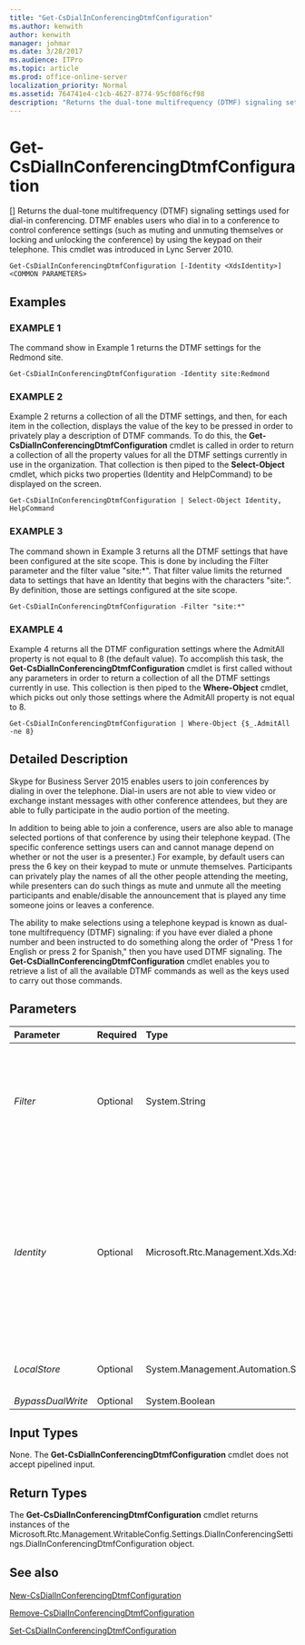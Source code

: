 ```yaml
---
title: "Get-CsDialInConferencingDtmfConfiguration"
ms.author: kenwith
author: kenwith
manager: johmar
ms.date: 3/28/2017
ms.audience: ITPro
ms.topic: article
ms.prod: office-online-server
localization_priority: Normal
ms.assetid: 764741e4-c1cb-4627-8774-95cf08f6cf98
description: "Returns the dual-tone multifrequency (DTMF) signaling settings used for dial-in conferencing. DTMF enables users who dial in to a conference to control conference settings (such as muting and unmuting themselves or locking and unlocking the conference) by using the keypad on their telephone. This cmdlet was introduced in Lync Server 2010."
---
```


# Get-CsDialInConferencingDtmfConfiguration
[]
Returns the dual-tone multifrequency (DTMF) signaling settings used for dial-in conferencing. DTMF enables users who dial in to a conference to control conference settings (such as muting and unmuting themselves or locking and unlocking the conference) by using the keypad on their telephone. This cmdlet was introduced in Lync Server 2010.
  
```
Get-CsDialInConferencingDtmfConfiguration [-Identity <XdsIdentity>] <COMMON PARAMETERS>

```

## Examples

### EXAMPLE 1

The command show in Example 1 returns the DTMF settings for the Redmond site. 
  
```
Get-CsDialInConferencingDtmfConfiguration -Identity site:Redmond
```

### EXAMPLE 2

Example 2 returns a collection of all the DTMF settings, and then, for each item in the collection, displays the value of the key to be pressed in order to privately play a description of DTMF commands. To do this, the **Get-CsDialInConferencingDtmfConfiguration** cmdlet is called in order to return a collection of all the property values for all the DTMF settings currently in use in the organization. That collection is then piped to the **Select-Object** cmdlet, which picks two properties (Identity and HelpCommand) to be displayed on the screen.
  
```
Get-CsDialInConferencingDtmfConfiguration | Select-Object Identity, HelpCommand
```

### EXAMPLE 3

The command shown in Example 3 returns all the DTMF settings that have been configured at the site scope. This is done by including the Filter parameter and the filter value "site:\*". That filter value limits the returned data to settings that have an Identity that begins with the characters "site:". By definition, those are settings configured at the site scope.
  
```
Get-CsDialInConferencingDtmfConfiguration -Filter "site:*"
```

### EXAMPLE 4

Example 4 returns all the DTMF configuration settings where the AdmitAll property is not equal to 8 (the default value). To accomplish this task, the **Get-CsDialInConferencingDtmfConfiguration** cmdlet is first called without any parameters in order to return a collection of all the DTMF settings currently in use. This collection is then piped to the **Where-Object** cmdlet, which picks out only those settings where the AdmitAll property is not equal to 8.
  
```
Get-CsDialInConferencingDtmfConfiguration | Where-Object {$_.AdmitAll -ne 8}
```

## Detailed Description

Skype for Business Server 2015 enables users to join conferences by dialing in over the telephone. Dial-in users are not able to view video or exchange instant messages with other conference attendees, but they are able to fully participate in the audio portion of the meeting.
  
In addition to being able to join a conference, users are also able to manage selected portions of that conference by using their telephone keypad. (The specific conference settings users can and cannot manage depend on whether or not the user is a presenter.) For example, by default users can press the 6 key on their keypad to mute or unmute themselves. Participants can privately play the names of all the other people attending the meeting, while presenters can do such things as mute and unmute all the meeting participants and enable/disable the announcement that is played any time someone joins or leaves a conference.
  
The ability to make selections using a telephone keypad is known as dual-tone multifrequency (DTMF) signaling: if you have ever dialed a phone number and been instructed to do something along the order of "Press 1 for English or press 2 for Spanish," then you have used DTMF signaling. The **Get-CsDialInConferencingDtmfConfiguration** cmdlet enables you to retrieve a list of all the available DTMF commands as well as the keys used to carry out those commands.
  
## Parameters

|**Parameter**|**Required**|**Type**|**Description**|
|:-----|:-----|:-----|:-----|
| _Filter_ <br/> |Optional  <br/> |System.String  <br/> |Enables you to use wildcard characters in order to return a collection (or collections) of DTMF configuration settings. To return a collection of all the settings configured at the site scope, use this syntax:  `-Filter site:*`. To return a collection of all the settings that have the string value "EMEA" somewhere in their Identity (the only property you can filter for), use this syntax:  `-Filter *EMEA*.` <br/> |
| _Identity_ <br/> |Optional  <br/> |Microsoft.Rtc.Management.Xds.XdsIdentity  <br/> |Indicates the unique identifier for the collection of DTMF settings you want to return. To refer to the global settings, use this syntax:  `-Identity global`. To refer to a collection configured at the site scope, use syntax similar to this:  `-Identity site:Redmond`. Note that you cannot use wildcards when specifying an Identity. If you need to use wildcards, then use the Filter parameter instead.  <br/> If this parameter is not specified, then the **Get-CsDialInConferencingDtmfConfiguration** cmdlet returns a collection of all the DTMF configuration settings in use in the organization. <br/> |
| _LocalStore_ <br/> |Optional  <br/> |System.Management.Automation.SwitchParameter  <br/> |Retrieves the DTMF configuration data from the local replica of the Central Management store rather than from the Central Management store itself.  <br/> |
| _BypassDualWrite_ <br/> |Optional  <br/> |System.Boolean  <br/> |PARAMVALUE: $true | $false  <br/> |
   
## Input Types

None. The **Get-CsDialInConferencingDtmfConfiguration** cmdlet does not accept pipelined input.
  
## Return Types

The **Get-CsDialInConferencingDtmfConfiguration** cmdlet returns instances of the Microsoft.Rtc.Management.WritableConfig.Settings.DialInConferencingSettings.DialInConferencingDtmfConfiguration object.
  
## See also

#### 

[New-CsDialInConferencingDtmfConfiguration](new-csdialinconferencingdtmfconfiguration.md)
  
[Remove-CsDialInConferencingDtmfConfiguration](remove-csdialinconferencingdtmfconfiguration.md)
  
[Set-CsDialInConferencingDtmfConfiguration](set-csdialinconferencingdtmfconfiguration.md)

